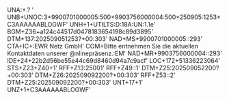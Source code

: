 UNA:+.? '
UNB+UNOC:3+9900701000005:500+9903756000004:500+250905:1253+C3AAAAAABLOGWF'
UNH+1+UTILTS:D:18A:UN:1.1e'
BGM+Z36+a124c44517d0478183654198c89d3895'
DTM+137:202509051253?+00:303'
NAD+MS+9900701000005::293'
CTA+IC+:EWR Netz GmbH'
COM+Bitte entnehmen Sie die aktuellen Kontaktdaten unserer @nlinepräsenz.:EM'
NAD+MR+9903756000004::293'
IDE+24+22b2d56be55e44c69d8460d94a7c9acf'
LOC+172+51336223064'
STS+Z23+Z40+1'
RFF+Z13:25001'
RFF+Z49::1'
DTM+Z25:202509052200?+00:303'
DTM+Z26:202509092200?+00:303'
RFF+Z53::2'
DTM+Z25:202509092200?+00:303'
UNT+17+1'
UNZ+1+C3AAAAAABLOGWF'